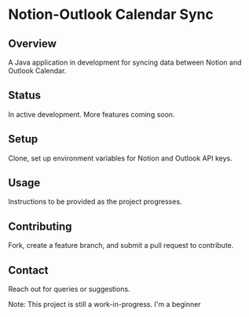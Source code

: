 # Notion-Outlook Calendar Sync
## Overview
A Java application in development for syncing data between Notion and Outlook Calendar.

## Status
In active development. More features coming soon.

## Setup
Clone, set up environment variables for Notion and Outlook API keys.

## Usage
Instructions to be provided as the project progresses.

## Contributing
Fork, create a feature branch, and submit a pull request to contribute.

## Contact
Reach out for queries or suggestions.

Note: This project is still a work-in-progress. I'm a beginner 
